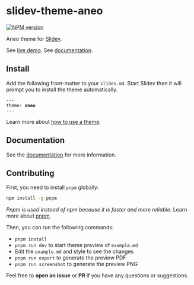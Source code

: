 # slidev-theme-aneo

[![NPM version](https://img.shields.io/npm/v/slidev-theme-aneo?color=3AB9D4&label=)](https://www.npmjs.com/package/slidev-theme-aneo)

Aneo theme for [Slidev](https://github.com/slidevjs/slidev).

See [live demo](https://slidev-aneo.esteban-soubiran.site).
See [documentation](https://barbapapazes.github.io/slidev-theme-aneo/).

## Install

Add the following front-matter to your `slides.md`. Start Slidev then it will prompt you to install the theme automatically.

<pre><code>---
theme: <b>aneo</b>
---</code></pre>

Learn more about [how to use a theme](https://sli.dev/themes/use).

## Documentation

See the [documentation](https://barbapapazes.github.io/slidev-theme-aneo/) for more information.

## Contributing

First, you need to install `pnpm` globally:

```bash
npm install -g pnpm
```

_Pnpm is used instead of npm because it is faster and more reliable._ Learn more about [pnpm](https://pnpm.io/).

Then, you can run the following commands:

- `pnpm install`
- `pnpm run dev` to start theme preview of `example.md`
- Edit the `example.md` and style to see the changes
- `pnpm run export` to generate the preview PDF
- `pnpm run screenshot` to generate the preview PNG

Feel free to **open an issue** or **PR** if you have any questions or suggestions.